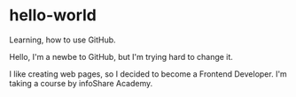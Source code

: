 # hello-world
Learning, how to use GitHub.

Hello, I'm a newbe to GitHub, but I'm trying hard to change it.

I like creating web pages, so I decided to become a Frontend Developer. I'm taking a course by infoShare Academy.
